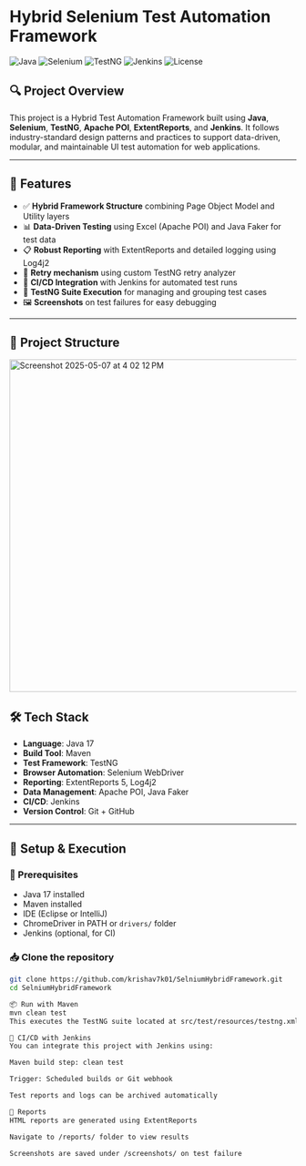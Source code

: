 # Hybrid Selenium Test Automation Framework

![Java](https://img.shields.io/badge/Java-17-blue.svg)
![Selenium](https://img.shields.io/badge/Selenium-4.31.0-green.svg)
![TestNG](https://img.shields.io/badge/TestNG-7.11.0-yellow.svg)
![Jenkins](https://img.shields.io/badge/CI-Jenkins-blue.svg)
![License](https://img.shields.io/badge/license-MIT-brightgreen.svg)

## 🔍 Project Overview

This project is a Hybrid Test Automation Framework built using **Java**, **Selenium**, **TestNG**, **Apache POI**, **ExtentReports**, and **Jenkins**. It follows industry-standard design patterns and practices to support data-driven, modular, and maintainable UI test automation for web applications.

---

## 🚀 Features

- ✅ **Hybrid Framework Structure** combining Page Object Model and Utility layers
- 📊 **Data-Driven Testing** using Excel (Apache POI) and Java Faker for test data
- 📋 **Robust Reporting** with ExtentReports and detailed logging using Log4j2
- 🔁 **Retry mechanism** using custom TestNG retry analyzer
- 🤖 **CI/CD Integration** with Jenkins for automated test runs
- 🧪 **TestNG Suite Execution** for managing and grouping test cases
- 🖼️ **Screenshots** on test failures for easy debugging

---

## 📁 Project Structure
<img width="584" alt="Screenshot 2025-05-07 at 4 02 12 PM" src="https://github.com/user-attachments/assets/a27d590e-4ae4-46e1-a801-83426944ed2a" />


## 🛠️ Tech Stack

- **Language**: Java 17
- **Build Tool**: Maven
- **Test Framework**: TestNG
- **Browser Automation**: Selenium WebDriver
- **Reporting**: ExtentReports 5, Log4j2
- **Data Management**: Apache POI, Java Faker
- **CI/CD**: Jenkins
- **Version Control**: Git + GitHub

---

## 🔧 Setup & Execution

### 📌 Prerequisites

- Java 17 installed
- Maven installed
- IDE (Eclipse or IntelliJ)
- ChromeDriver in PATH or `drivers/` folder
- Jenkins (optional, for CI)

### 📥 Clone the repository

```bash
git clone https://github.com/krishav7k01/SelniumHybridFramework.git
cd SelniumHybridFramework

📦 Run with Maven
mvn clean test
This executes the TestNG suite located at src/test/resources/testng.xml.

🧪 CI/CD with Jenkins
You can integrate this project with Jenkins using:

Maven build step: clean test

Trigger: Scheduled builds or Git webhook

Test reports and logs can be archived automatically

📄 Reports
HTML reports are generated using ExtentReports

Navigate to /reports/ folder to view results

Screenshots are saved under /screenshots/ on test failure



